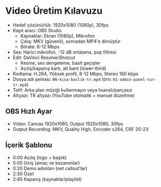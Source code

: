 # Video Üretim Kılavuzu

- Hedef çözünürlük: 1920x1080 (1080p), 30fps
- Kayıt aracı: OBS Studio
  - Kaynaklar: Ekran (1080p), Mikrofon
  - Çıkış: MKV (güvenli), sonradan MP4'e dönüştür
  - Bitrate: 8-12 Mbps
- Ses: Harici mikrofon, -12 dB ortalama, pop filtresi
- Edit: DaVinci Resolve/Shotcut
  - Kesme, ses dengeleme, basit geçişler
  - Açılış/kapanış kartı, alt bant (lower-third)
- Kodlama: H.264, Yüksek profil, 8-12 Mbps, Stereo 160 kbps
- Dosya adı şeması: `NN-kisa-baslik-tr.mp4` (örn: `01-admin-panel-tur-tr.mp4`)
- Telif: Arka plan müziği kullanmayın veya lisanslı/parçasız
- Altyazı: TR altyazı (YouTube otomatik + manuel düzeltme)

## OBS Hızlı Ayar
- Video: Canvas 1920x1080, Output 1920x1080, 30fps
- Output Recording: MKV, Quality High, Encoder x264, CRF 20-23

## İçerik Şablonu
- 0:00 Açılış (logo + başlık)
- 0:05 Giriş (amaç ve kazanımlar)
- 0:20 Demo adımları (net callout’lar)
- 2:30 Özet
- 2:45 Kapanış (kaynaklar/playlist)

